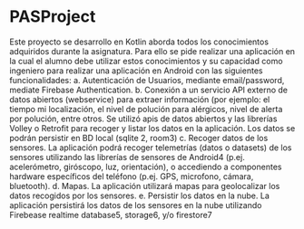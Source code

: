 # PASProject
Este proyecto se desarrollo en Kotlin aborda todos los conocimientos adquiridos durante la asignatura.
Para ello se pide realizar una aplicación en la cual el alumno debe utilizar estos conocimientos y su capacidad como ingeniero para realizar una aplicación en Android
con las siguientes funcionalidades:
a. Autenticación de Usuarios, mediante email/password, mediate Firebase Authentication.
b. Conexión a un servicio API externo de datos abiertos (webservice) para extraer información (por ejemplo: el tiempo mi localización, el nivel de polución para alérgicos, nivel de alerta por polución, entre otros. Se utilizó apis de datos abiertos y las librerías Volley o Retrofit para recoger y listar los datos en la
aplicación. Los datos se podrán persistir en BD local (sqlite 2, room3)
c. Recoger datos de los sensores. La aplicación podrá recoger telemetrías (datos o datasets) de los sensores utilizando las librerías de sensores de Android4 (p.ej. acelerómetro, giróscopo, luz, orientación), o accediendo a componentes hardware específicos del teléfono (p.ej. GPS, microfono, cámara, bluetooth).
d. Mapas. La aplicación utilizará mapas para geolocalizar los datos recogidos por los sensores.
e. Persistir los datos en la nube. La aplicación persistirá los datos de los sensores en la nube utilizando Firebease realtime database5, storage6, y/o firestore7
